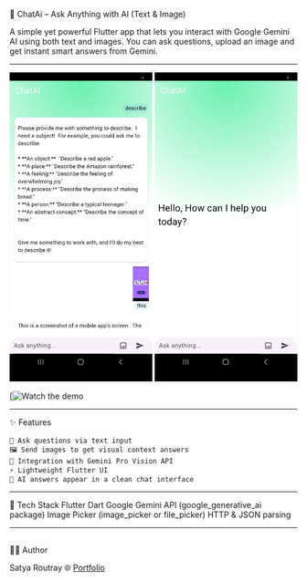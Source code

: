 🤖 ChatAi – Ask Anything with AI (Text & Image)

A simple yet powerful Flutter app that lets you interact with Google Gemini AI using both text and images. You can ask questions, upload an image and get instant smart answers from Gemini.

---
<p align="center">
  <img src="assets/screenshots/ss1.jpg" width="250" alt="screenshot1"/>
  <img src="assets/screenshots/ss2.jpg" width="250" alt="screenshot2"/>
</p>

[![Watch the demo](https://youtube.com/shorts/TTInchpTxBc?si=t6bEU3Mp-li5TvNZ)

---

✨ Features

    📝 Ask questions via text input
    🖼️ Send images to get visual context answers
    🤖 Integration with Gemini Pro Vision API
    ⚡ Lightweight Flutter UI
    💬 AI answers appear in a clean chat interface

---

🧰 Tech Stack
    Flutter
    Dart
    Google Gemini API (google_generative_ai package)
    Image Picker (image_picker or file_picker)
    HTTP & JSON parsing

---

## 
🧑‍💻 Author

Satya Routray
🌐 [Portfolio](satya-routray.web.app)
